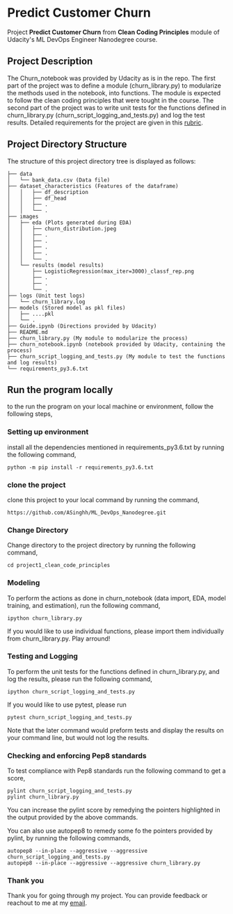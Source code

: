 # Predict Customer Churn

Project **Predict Customer Churn** from **Clean Coding Principles** module of Udacity's ML DevOps Engineer Nanodegree course.

## Project Description

The Churn_notebook was provided by Udacity as is in the repo. The first part of the project was to define a module (churn_library.py) to modularize the methods used in the notebook, into functions. The module is expected to follow the clean coding principles that were tought in the course.
The second part of the project was to write unit tests for the functions defined in churn_library.py (churn_script_logging_and_tests.py) and log the test results.
Detailed requirements for the project are given in this [rubric](https://review.udacity.com/#!/rubrics/3094/view).

## Project Directory Structure

The structure of this project directory tree is displayed as follows:

```
├── data
│   └── bank_data.csv (Data file)
├── dataset_characteristics (Features of the dataframe)
│   │   ├── df_description
│   │   ├── df_head
│   │   ├── .
│   │   └── .
├── images
│   ├── eda (Plots generated during EDA)
│   │   ├── churn_distribution.jpeg
│   │   ├── .
│   │   ├── .
│   │   ├── .
│   │   ├── .
│   │   └── .
│   └── results (model results)
│       ├── LogisticRegression(max_iter=3000)_classf_rep.png
│       ├── .
│       ├── .
│       └── .
├── logs (Unit test logs)
│   └── churn_library.log
├── models (Stored model as pkl files)
│   ├── ....pkl
│   └── .
├── Guide.ipynb (Directions provided by Udacity)
├── README.md
├── churn_library.py (My module to modularize the process) 
├── churn_notebook.ipynb (notebook provided by Udacity, containing the process)
├── churn_script_logging_and_tests.py (My module to test the functions and log results) 
└── requirements_py3.6.txt
```

## Run the program locally

to the run the program on your local machine or environment, follow the following steps,

### Setting up environment

install all the dependencies mentioned in requirements_py3.6.txt by running the following command,

```
python -m pip install -r requirements_py3.6.txt
```

### clone the project

clone this project to your local command by running the command,

```
https://github.com/ASinghh/ML_DevOps_Nanodegree.git
```

### Change Directory

Change directory to the project directory by running the following command,

```
cd project1_clean_code_principles
```

### Modeling

To perform the actions as done in churn_notebook (data import, EDA, model training, and estimation), run the following command,

```
ipython churn_library.py
```
If you would like to use individual functions, please import them individually from churn_library.py. Play arround!

### Testing and Logging

To perform the unit tests for the functions defined in churn_library.py, and log the results, please run the following command,
```
ipython churn_script_logging_and_tests.py
```

If you would like to use pytest, please run
```
pytest churn_script_logging_and_tests.py
```
Note that the later command would preform tests and display the results on your command line, but would not log the results.

### Checking and enforcing Pep8 standards

To test compliance with Pep8 standards run the following command to get a score,

```
pylint churn_script_logging_and_tests.py
pylint churn_library.py
```

You can increase the pylint score by remedying the pointers highlighted in the output provided by the above commands.

You can also use autopep8 to remedy some fo the pointers provided by pylint, by running the following commands,

```
autopep8 --in-place --aggressive --aggressive churn_script_logging_and_tests.py
autopep8 --in-place --aggressive --aggressive churn_library.py
```

### Thank you
Thank you for going through my project. You can provide feedback or reachout to me at my [email](mailto:ashutoshsinghdce@gmail.com).
